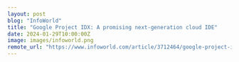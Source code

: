```yaml
---
layout: post
blog: "InfoWorld"
title: "Google Project IDX: A promising next-generation cloud IDE"
date: 2024-01-29T10:00:00Z
image: images/infoworld.png
remote_url: "https://www.infoworld.com/article/3712464/google-project-idx-a-promising-next-generation-cloud-ide.html#tk.rss_applicationdevelopment"
---
```

